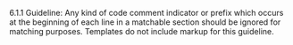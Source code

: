 6.1.1 Guideline:  Any kind of code comment indicator or prefix which occurs at the beginning of each line in a matchable section should be ignored for matching purposes. Templates do not include markup for this guideline.